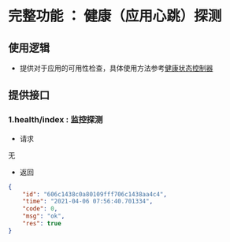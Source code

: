 
# 完整功能 ： 健康（应用心跳）探测

## 使用逻辑
- 提供对于应用的可用性检查，具体使用方法参考[健康状态控制器](../controllers/HealthController.md)

## 提供接口

### 1.health/index : 监控探测
- 请求

无

- 返回

```json
{
    "id": "606c1438c0a80109fff706c1438aa4c4",
    "time": "2021-04-06 07:56:40.701334",
    "code": 0,
    "msg": "ok",
    "res": true
}
```